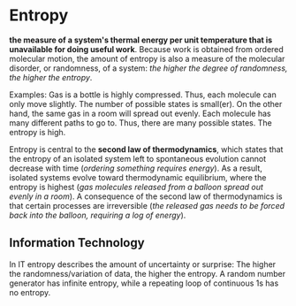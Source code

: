 # Entropy

**the measure of a system's thermal energy per unit temperature that is unavailable for doing useful work**. Because work is obtained from ordered molecular motion, the amount of  entropy is also a measure of the molecular disorder, or randomness, of a system: *the higher the degree of randomness, the higher the entropy*.

Examples: Gas is a bottle is highly compressed. Thus, each molecule can only move slightly. The number of possible states is small(er). On the other hand, the same gas in a room will spread out evenly. Each molecule has many different paths to go to. Thus, there are many possible states. The entropy is high.

Entropy is central to the **second law of thermodynamics**, which states that the entropy of an isolated system left to spontaneous evolution cannot decrease with time (_ordering something requires energy_). As a result, isolated systems evolve toward thermodynamic equilibrium, where the entropy is highest (_gas molecules released from a balloon spread out evenly in a room_). A consequence of the second law of thermodynamics is that certain processes are irreversible (_the released gas needs to be forced back into the balloon, requiring a log of energy_).

## Information Technology

In IT entropy describes the amount of uncertainty or surprise: The higher the randomness/variation of data, the higher the entropy. A random number generator has infinite entropy, while a repeating loop of continuous 1s has no entropy. 